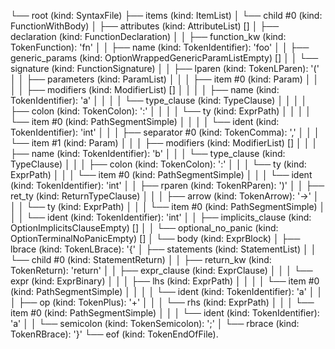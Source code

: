 └── root (kind: SyntaxFile)
    ├── items (kind: ItemList)
    │   └── child #0 (kind: FunctionWithBody)
    │       ├── attributes (kind: AttributeList) []
    │       ├── declaration (kind: FunctionDeclaration)
    │       │   ├── function_kw (kind: TokenFunction): 'fn'
    │       │   ├── name (kind: TokenIdentifier): 'foo'
    │       │   ├── generic_params (kind: OptionWrappedGenericParamListEmpty) []
    │       │   └── signature (kind: FunctionSignature)
    │       │       ├── lparen (kind: TokenLParen): '('
    │       │       ├── parameters (kind: ParamList)
    │       │       │   ├── item #0 (kind: Param)
    │       │       │   │   ├── modifiers (kind: ModifierList) []
    │       │       │   │   ├── name (kind: TokenIdentifier): 'a'
    │       │       │   │   └── type_clause (kind: TypeClause)
    │       │       │   │       ├── colon (kind: TokenColon): ':'
    │       │       │   │       └── ty (kind: ExprPath)
    │       │       │   │           └── item #0 (kind: PathSegmentSimple)
    │       │       │   │               └── ident (kind: TokenIdentifier): 'int'
    │       │       │   ├── separator #0 (kind: TokenComma): ','
    │       │       │   └── item #1 (kind: Param)
    │       │       │       ├── modifiers (kind: ModifierList) []
    │       │       │       ├── name (kind: TokenIdentifier): 'b'
    │       │       │       └── type_clause (kind: TypeClause)
    │       │       │           ├── colon (kind: TokenColon): ':'
    │       │       │           └── ty (kind: ExprPath)
    │       │       │               └── item #0 (kind: PathSegmentSimple)
    │       │       │                   └── ident (kind: TokenIdentifier): 'int'
    │       │       ├── rparen (kind: TokenRParen): ')'
    │       │       ├── ret_ty (kind: ReturnTypeClause)
    │       │       │   ├── arrow (kind: TokenArrow): '->'
    │       │       │   └── ty (kind: ExprPath)
    │       │       │       └── item #0 (kind: PathSegmentSimple)
    │       │       │           └── ident (kind: TokenIdentifier): 'int'
    │       │       ├── implicits_clause (kind: OptionImplicitsClauseEmpty) []
    │       │       └── optional_no_panic (kind: OptionTerminalNoPanicEmpty) []
    │       └── body (kind: ExprBlock)
    │           ├── lbrace (kind: TokenLBrace): '{'
    │           ├── statements (kind: StatementList)
    │           │   └── child #0 (kind: StatementReturn)
    │           │       ├── return_kw (kind: TokenReturn): 'return'
    │           │       ├── expr_clause (kind: ExprClause)
    │           │       │   └── expr (kind: ExprBinary)
    │           │       │       ├── lhs (kind: ExprPath)
    │           │       │       │   └── item #0 (kind: PathSegmentSimple)
    │           │       │       │       └── ident (kind: TokenIdentifier): 'a'
    │           │       │       ├── op (kind: TokenPlus): '+'
    │           │       │       └── rhs (kind: ExprPath)
    │           │       │           └── item #0 (kind: PathSegmentSimple)
    │           │       │               └── ident (kind: TokenIdentifier): 'a'
    │           │       └── semicolon (kind: TokenSemicolon): ';'
    │           └── rbrace (kind: TokenRBrace): '}'
    └── eof (kind: TokenEndOfFile).
